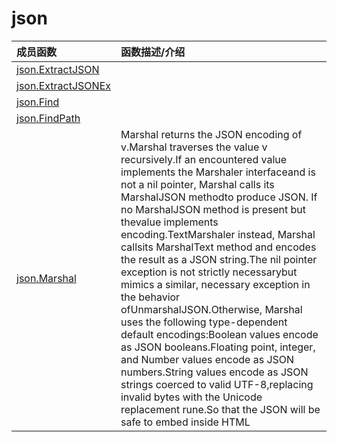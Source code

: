 # json

|成员函数|函数描述/介绍|
|:------|:--------|
| [json.ExtractJSON](#ExtractJSON) ||
| [json.ExtractJSONEx](#ExtractJSONEx) ||
| [json.Find](#Find) ||
| [json.FindPath](#FindPath) ||
| [json.Marshal](#Marshal) |Marshal returns the JSON encoding of v.Marshal traverses the value v recursively.If an encountered value implements the Marshaler interfaceand is not a nil pointer, Marshal calls its MarshalJSON methodto produce JSON. If no MarshalJSON method is present but thevalue implements encoding.TextMarshaler instead, Marshal callsits MarshalText method and encodes the result as a JSON string.The nil pointer exception is not strictly necessarybut mimics a similar, necessary exception in the behavior ofUnmarshalJSON.Otherwise, Marshal uses the following type-dependent default encodings:Boolean values encode as JSON booleans.Floating point, integer, and Number values encode as JSON numbers.String values encode as JSON strings coerced to valid UTF-8,replacing invalid bytes with the Unicode replacement rune.So that the JSON will be safe to embed inside HTML <script> tags,the string is encoded using HTMLEscape,which replaces "<", ">", "&", U+2028, and U+2029 are escapedto "\u003c","\u003e", "\u0026", "\u2028", and "\u2029".This replacement can be disabled when using an Encoder,by calling SetEscapeHTML(false).Array and slice values encode as JSON arrays, except that[]byte encodes as a base64-encoded string, and a nil sliceencodes as the null JSON value.Struct values encode as JSON objects.Each exported struct field becomes a member of the object, using thefield name as the object key, unless the field is omitted for one of thereasons given below.The encoding of each struct field can be customized by the format stringstored under the "json" key in the struct field's tag.The format string gives the name of the field, possibly followed by acomma-separated list of options. The name may be empty in order tospecify options without overriding the default field name.The "omitempty" option specifies that the field should be omittedfrom the encoding if the field has an empty value, defined asfalse, 0, a nil pointer, a nil interface value, and any empty array,slice, map, or string.As a special case, if the field tag is "-", the field is always omitted.Note that a field with name "-" can still be generated using the tag "-,".Examples of struct field tags and their meanings:	// Field appears in JSON as key "myName".	Field int `json:"myName"`	// Field appears in JSON as key "myName" and	// the field is omitted from the object if its value is empty,	// as defined above.	Field int `json:"myName,omitempty"`	// Field appears in JSON as key "Field" (the default), but	// the field is skipped if empty.	// Note the leading comma.	Field int `json:",omitempty"`	// Field is ignored by this package.	Field int `json:"-"`	// Field appears in JSON as key "-".	Field int `json:"-,"`The "string" option signals that a field is stored as JSON inside aJSON-encoded string. It applies only to fields of string, floating point,integer, or boolean types. This extra level of encoding is sometimes usedwhen communicating with JavaScript programs:	Int64String int64 `json:",string"`The key name will be used if it's a non-empty string consisting ofonly Unicode letters, digits, and ASCII punctuation except quotationmarks, backslash, and comma.Anonymous struct fields are usually marshaled as if their inner exported fieldswere fields in the outer struct, subject to the usual Go visibility rules amendedas described in the next paragraph.An anonymous struct field with a name given in its JSON tag is treated ashaving that name, rather than being anonymous.An anonymous struct field of interface type is treated the same as havingthat type as its name, rather than being anonymous.The Go visibility rules for struct fields are amended for JSON whendeciding which field to marshal or unmarshal. If there aremultiple fields at the same level, and that level is the leastnested (and would therefore be the nesting level selected by theusual Go rules), the following extra rules apply:1) Of those fields, if any are JSON-tagged, only tagged fields are considered,even if there are multiple untagged fields that would otherwise conflict.2) If there is exactly one field (tagged or not according to the first rule), that is selected.3) Otherwise there are multiple fields, and all are ignored; no error occurs.Handling of anonymous struct fields is new in Go 1.1.Prior to Go 1.1, anonymous struct fields were ignored. To force ignoring ofan anonymous struct field in both current and earlier versions, give the fielda JSON tag of "-".Map values encode as JSON objects. The map's key type must either be astring, an integer type, or implement encoding.TextMarshaler. The map keysare sorted and used as JSON object keys by applying the following rules,subject to the UTF-8 coercion described for string values above:  - keys of any string type are used directly  - encoding.TextMarshalers are marshaled  - integer keys are converted to stringsPointer values encode as the value pointed to.A nil pointer encodes as the null JSON value.Interface values encode as the value contained in the interface.A nil interface value encodes as the null JSON value.Channel, complex, and function values cannot be encoded in JSON.Attempting to encode such a value causes Marshal to returnan UnsupportedTypeError.JSON cannot represent cyclic data structures and Marshal does nothandle them. Passing cyclic structures to Marshal will result inan error.|
| [json.New](#New) ||
| [json.ReplaceAll](#ReplaceAll) ||
| [json.dumps](#dumps) ||
| [json.loads](#loads) ||


## 函数定义
### json.ExtractJSON

#### 详细描述


#### 定义

`ExtractJSON(raw string) []string`

#### 参数
|参数名|参数类型|参数解释|
|:-----------|:---------- |:-----------|
| raw | `string` |   |

#### 返回值
|返回值(顺序)|返回值类型|返回值解释|
|:-----------|:---------- |:-----------|
| r1 | `[]string` |   |


### json.ExtractJSONEx

#### 详细描述


#### 定义

`ExtractJSONEx(raw string) (results []string, rawStr []string)`

#### 参数
|参数名|参数类型|参数解释|
|:-----------|:---------- |:-----------|
| raw | `string` |   |

#### 返回值
|返回值(顺序)|返回值类型|返回值解释|
|:-----------|:---------- |:-----------|
| results | `[]string` |   |
| rawStr | `[]string` |   |


### json.Find

#### 详细描述


#### 定义

`Find(j any, jpath string) any`

#### 参数
|参数名|参数类型|参数解释|
|:-----------|:---------- |:-----------|
| j | `any` |   |
| jpath | `string` |   |

#### 返回值
|返回值(顺序)|返回值类型|返回值解释|
|:-----------|:---------- |:-----------|
| r1 | `any` |   |


### json.FindPath

#### 详细描述


#### 定义

`FindPath(j any, jpath string) any`

#### 参数
|参数名|参数类型|参数解释|
|:-----------|:---------- |:-----------|
| j | `any` |   |
| jpath | `string` |   |

#### 返回值
|返回值(顺序)|返回值类型|返回值解释|
|:-----------|:---------- |:-----------|
| r1 | `any` |   |


### json.Marshal

#### 详细描述
Marshal returns the JSON encoding of v.Marshal traverses the value v recursively.If an encountered value implements the Marshaler interfaceand is not a nil pointer, Marshal calls its MarshalJSON methodto produce JSON. If no MarshalJSON method is present but thevalue implements encoding.TextMarshaler instead, Marshal callsits MarshalText method and encodes the result as a JSON string.The nil pointer exception is not strictly necessarybut mimics a similar, necessary exception in the behavior ofUnmarshalJSON.Otherwise, Marshal uses the following type-dependent default encodings:Boolean values encode as JSON booleans.Floating point, integer, and Number values encode as JSON numbers.String values encode as JSON strings coerced to valid UTF-8,replacing invalid bytes with the Unicode replacement rune.So that the JSON will be safe to embed inside HTML <script> tags,the string is encoded using HTMLEscape,which replaces "<", ">", "&", U+2028, and U+2029 are escapedto "\u003c","\u003e", "\u0026", "\u2028", and "\u2029".This replacement can be disabled when using an Encoder,by calling SetEscapeHTML(false).Array and slice values encode as JSON arrays, except that[]byte encodes as a base64-encoded string, and a nil sliceencodes as the null JSON value.Struct values encode as JSON objects.Each exported struct field becomes a member of the object, using thefield name as the object key, unless the field is omitted for one of thereasons given below.The encoding of each struct field can be customized by the format stringstored under the "json" key in the struct field's tag.The format string gives the name of the field, possibly followed by acomma-separated list of options. The name may be empty in order tospecify options without overriding the default field name.The "omitempty" option specifies that the field should be omittedfrom the encoding if the field has an empty value, defined asfalse, 0, a nil pointer, a nil interface value, and any empty array,slice, map, or string.As a special case, if the field tag is "-", the field is always omitted.Note that a field with name "-" can still be generated using the tag "-,".Examples of struct field tags and their meanings:	// Field appears in JSON as key "myName".	Field int `json:"myName"`	// Field appears in JSON as key "myName" and	// the field is omitted from the object if its value is empty,	// as defined above.	Field int `json:"myName,omitempty"`	// Field appears in JSON as key "Field" (the default), but	// the field is skipped if empty.	// Note the leading comma.	Field int `json:",omitempty"`	// Field is ignored by this package.	Field int `json:"-"`	// Field appears in JSON as key "-".	Field int `json:"-,"`The "string" option signals that a field is stored as JSON inside aJSON-encoded string. It applies only to fields of string, floating point,integer, or boolean types. This extra level of encoding is sometimes usedwhen communicating with JavaScript programs:	Int64String int64 `json:",string"`The key name will be used if it's a non-empty string consisting ofonly Unicode letters, digits, and ASCII punctuation except quotationmarks, backslash, and comma.Anonymous struct fields are usually marshaled as if their inner exported fieldswere fields in the outer struct, subject to the usual Go visibility rules amendedas described in the next paragraph.An anonymous struct field with a name given in its JSON tag is treated ashaving that name, rather than being anonymous.An anonymous struct field of interface type is treated the same as havingthat type as its name, rather than being anonymous.The Go visibility rules for struct fields are amended for JSON whendeciding which field to marshal or unmarshal. If there aremultiple fields at the same level, and that level is the leastnested (and would therefore be the nesting level selected by theusual Go rules), the following extra rules apply:1) Of those fields, if any are JSON-tagged, only tagged fields are considered,even if there are multiple untagged fields that would otherwise conflict.2) If there is exactly one field (tagged or not according to the first rule), that is selected.3) Otherwise there are multiple fields, and all are ignored; no error occurs.Handling of anonymous struct fields is new in Go 1.1.Prior to Go 1.1, anonymous struct fields were ignored. To force ignoring ofan anonymous struct field in both current and earlier versions, give the fielda JSON tag of "-".Map values encode as JSON objects. The map's key type must either be astring, an integer type, or implement encoding.TextMarshaler. The map keysare sorted and used as JSON object keys by applying the following rules,subject to the UTF-8 coercion described for string values above:  - keys of any string type are used directly  - encoding.TextMarshalers are marshaled  - integer keys are converted to stringsPointer values encode as the value pointed to.A nil pointer encodes as the null JSON value.Interface values encode as the value contained in the interface.A nil interface value encodes as the null JSON value.Channel, complex, and function values cannot be encoded in JSON.Attempting to encode such a value causes Marshal to returnan UnsupportedTypeError.JSON cannot represent cyclic data structures and Marshal does nothandle them. Passing cyclic structures to Marshal will result inan error.

#### 定义

`Marshal(v any) ([]byte, error)`

#### 参数
|参数名|参数类型|参数解释|
|:-----------|:---------- |:-----------|
| v | `any` |   |

#### 返回值
|返回值(顺序)|返回值类型|返回值解释|
|:-----------|:---------- |:-----------|
| r1 | `[]byte` |   |
| r2 | `error` |   |


### json.New

#### 详细描述


#### 定义

`New(i any) (*yakJson, error)`

#### 参数
|参数名|参数类型|参数解释|
|:-----------|:---------- |:-----------|
| i | `any` |   |

#### 返回值
|返回值(顺序)|返回值类型|返回值解释|
|:-----------|:---------- |:-----------|
| r1 | `*yakJson` |   |
| r2 | `error` |   |


### json.ReplaceAll

#### 详细描述


#### 定义

`ReplaceAll(j any, jpath string, replaceValue any) map[string]any`

#### 参数
|参数名|参数类型|参数解释|
|:-----------|:---------- |:-----------|
| j | `any` |   |
| jpath | `string` |   |
| replaceValue | `any` |   |

#### 返回值
|返回值(顺序)|返回值类型|返回值解释|
|:-----------|:---------- |:-----------|
| r1 | `map[string]any` |   |


### json.dumps

#### 详细描述


#### 定义

`dumps(raw any) string`

#### 参数
|参数名|参数类型|参数解释|
|:-----------|:---------- |:-----------|
| raw | `any` |   |

#### 返回值
|返回值(顺序)|返回值类型|返回值解释|
|:-----------|:---------- |:-----------|
| r1 | `string` |   |


### json.loads

#### 详细描述


#### 定义

`loads(raw any) any`

#### 参数
|参数名|参数类型|参数解释|
|:-----------|:---------- |:-----------|
| raw | `any` |   |

#### 返回值
|返回值(顺序)|返回值类型|返回值解释|
|:-----------|:---------- |:-----------|
| r1 | `any` |   |



